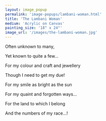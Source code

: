 ```yaml
---
layout: image_popup
permalink: 'image-popups/lambani-woman.html'
title: 'The Lambani Woman'
medium: 'Acrylic on Canvas'
painting_size: '18" x 24"'
image_url: '/images/the-lambani-woman.jpg'
---
```


Often unknown to many,

Yet known to quite a few…

For my colour and craft and jewellery

Though I need to get my due!

For my smile as bright as the sun

For my quaint and forgotten ways…

For the land to which I belong

And the numbers of my race…!
